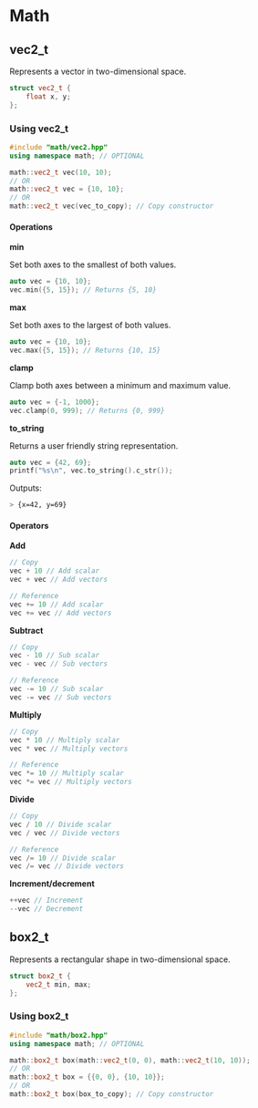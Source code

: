 # Math

## vec2_t

Represents a vector in two-dimensional space.

```cpp
struct vec2_t {
    float x, y;
};
```

### Using vec2_t

```cpp
#include "math/vec2.hpp"
using namespace math; // OPTIONAL
```

```cpp
math::vec2_t vec(10, 10);
// OR
math::vec2_t vec = {10, 10};
// OR
math::vec2_t vec(vec_to_copy); // Copy constructor
```

#### Operations

**min**

Set both axes to the smallest of both values.

```cpp
auto vec = {10, 10};
vec.min({5, 15}); // Returns {5, 10}
```

**max**

Set both axes to the largest of both values.

```cpp
auto vec = {10, 10};
vec.max({5, 15}); // Returns {10, 15}
```

**clamp**

Clamp both axes between a minimum and maximum value.

```cpp
auto vec = {-1, 1000};
vec.clamp(0, 999); // Returns {0, 999}
```

**to_string**

Returns a user friendly string representation.

```cpp
auto vec = {42, 69};
printf("%s\n", vec.to_string().c_str());
```

Outputs:

```sh
> {x=42, y=69}
```

#### Operators

**Add**

```cpp
// Copy
vec + 10 // Add scalar
vec + vec // Add vectors

// Reference
vec += 10 // Add scalar
vec += vec // Add vectors
```

**Subtract**

```cpp
// Copy
vec - 10 // Sub scalar
vec - vec // Sub vectors

// Reference
vec -= 10 // Sub scalar
vec -= vec // Sub vectors
```

**Multiply**

```cpp
// Copy
vec * 10 // Multiply scalar
vec * vec // Multiply vectors

// Reference
vec *= 10 // Multiply scalar
vec *= vec // Multiply vectors
```

**Divide**

```cpp
// Copy
vec / 10 // Divide scalar
vec / vec // Divide vectors

// Reference
vec /= 10 // Divide scalar
vec /= vec // Divide vectors
```

**Increment/decrement**

```cpp
++vec // Increment
--vec // Decrement
```

## box2_t

Represents a rectangular shape in two-dimensional space.

```cpp
struct box2_t {
    vec2_t min, max;
};
```

### Using box2_t

```cpp
#include "math/box2.hpp"
using namespace math; // OPTIONAL
```

```cpp
math::box2_t box(math::vec2_t(0, 0), math::vec2_t(10, 10));
// OR
math::box2_t box = {{0, 0}, {10, 10}};
// OR
math::box2_t box(box_to_copy); // Copy constructor
```
